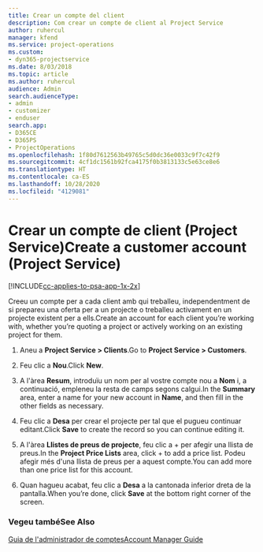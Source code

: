 ```yaml
---
title: Crear un compte del client
description: Com crear un compte de client al Project Service
author: ruhercul
manager: kfend
ms.service: project-operations
ms.custom:
- dyn365-projectservice
ms.date: 8/03/2018
ms.topic: article
ms.author: ruhercul
audience: Admin
search.audienceType:
- admin
- customizer
- enduser
search.app:
- D365CE
- D365PS
- ProjectOperations
ms.openlocfilehash: 1f80d7612563b49765c5d0dc36e0033c9f7c42f9
ms.sourcegitcommit: 4cf1dc1561b92fca4175f0b3813133c5e63ce8e6
ms.translationtype: HT
ms.contentlocale: ca-ES
ms.lasthandoff: 10/28/2020
ms.locfileid: "4129081"
---
```

# <a name="create-a-customer-account-project-service"></a><span data-ttu-id="f9c74-103">Crear un compte de client (Project Service)</span><span class="sxs-lookup"><span data-stu-id="f9c74-103">Create a customer account (Project Service)</span></span>

[!INCLUDE[cc-applies-to-psa-app-1x-2x](../includes/cc-applies-to-psa-app-1x-2x.md)]

<span data-ttu-id="f9c74-104">Creeu un compte per a cada client amb qui treballeu, independentment de si prepareu una oferta per a un projecte o treballeu activament en un projecte existent per a ells.</span><span class="sxs-lookup"><span data-stu-id="f9c74-104">Create an account for each client you’re working with, whether you’re quoting a project or actively working on an existing project for them.</span></span>  
  
1.  <span data-ttu-id="f9c74-105">Aneu a **Project Service > Clients**.</span><span class="sxs-lookup"><span data-stu-id="f9c74-105">Go to **Project Service > Customers**.</span></span>  
  
2.  <span data-ttu-id="f9c74-106">Feu clic a **Nou**.</span><span class="sxs-lookup"><span data-stu-id="f9c74-106">Click **New**.</span></span>  
  
3.  <span data-ttu-id="f9c74-107">A l'àrea **Resum**, introduïu un nom per al vostre compte nou a **Nom** i, a continuació, empleneu la resta de camps segons calgui.</span><span class="sxs-lookup"><span data-stu-id="f9c74-107">In the **Summary** area, enter a name for your new account in **Name**, and then fill in the other fields as necessary.</span></span>  
  
4.  <span data-ttu-id="f9c74-108">Feu clic a **Desa** per crear el projecte per tal que el pugueu continuar editant.</span><span class="sxs-lookup"><span data-stu-id="f9c74-108">Click **Save** to create the record so you can continue editing it.</span></span>  
  
5.  <span data-ttu-id="f9c74-109">A l'àrea **Llistes de preus de projecte**, feu clic a + per afegir una llista de preus.</span><span class="sxs-lookup"><span data-stu-id="f9c74-109">In the **Project Price Lists** area, click + to add a price list.</span></span> <span data-ttu-id="f9c74-110">Podeu afegir més d'una llista de preus per a aquest compte.</span><span class="sxs-lookup"><span data-stu-id="f9c74-110">You can add more than one price list for this account.</span></span>  
  
6.  <span data-ttu-id="f9c74-111">Quan hagueu acabat, feu clic a **Desa** a la cantonada inferior dreta de la pantalla.</span><span class="sxs-lookup"><span data-stu-id="f9c74-111">When you’re done, click **Save** at the bottom right corner of the screen.</span></span>  
  
### <a name="see-also"></a><span data-ttu-id="f9c74-112">Vegeu també</span><span class="sxs-lookup"><span data-stu-id="f9c74-112">See Also</span></span>  
 [<span data-ttu-id="f9c74-113">Guia de l'administrador de comptes</span><span class="sxs-lookup"><span data-stu-id="f9c74-113">Account Manager Guide</span></span>](../psa/account-manager-guide.md)
